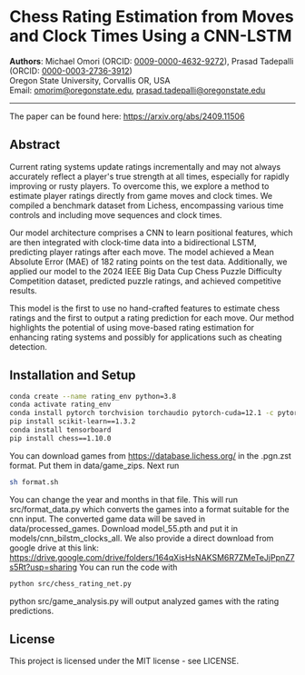 # Chess Rating Estimation from Moves and Clock Times Using a CNN-LSTM

**Authors**: Michael Omori (ORCID: [0009-0000-4632-9272](https://orcid.org/0009-0000-4632-9272)), Prasad Tadepalli (ORCID: [0000-0003-2736-3912](https://orcid.org/0000-0003-2736-3912))  
Oregon State University, Corvallis OR, USA  
Email: [omorim@oregonstate.edu](mailto:omorim@oregonstate.edu), [prasad.tadepalli@oregonstate.edu](mailto:prasad.tadepalli@oregonstate.edu)

---

The paper can be found here: https://arxiv.org/abs/2409.11506

## Abstract

Current rating systems update ratings incrementally and may not always accurately reflect a player's true strength at all times, especially for rapidly improving or rusty players. To overcome this, we explore a method to estimate player ratings directly from game moves and clock times. We compiled a benchmark dataset from Lichess, encompassing various time controls and including move sequences and clock times.

Our model architecture comprises a CNN to learn positional features, which are then integrated with clock-time data into a bidirectional LSTM, predicting player ratings after each move. The model achieved a Mean Absolute Error (MAE) of 182 rating points on the test data. Additionally, we applied our model to the 2024 IEEE Big Data Cup Chess Puzzle Difficulty Competition dataset, predicted puzzle ratings, and achieved competitive results.

This model is the first to use no hand-crafted features to estimate chess ratings and the first to output a rating prediction for each move. Our method highlights the potential of using move-based rating estimation for enhancing rating systems and possibly for applications such as cheating detection.

## Installation and Setup
```bash
conda create --name rating_env python=3.8
conda activate rating_env
conda install pytorch torchvision torchaudio pytorch-cuda=12.1 -c pytorch -c nvidia
pip install scikit-learn==1.3.2
conda install tensorboard
pip install chess==1.10.0
```

You can download games from https://database.lichess.org/ in the .pgn.zst format.
Put them in data/game_zips.
Next run
```bash
sh format.sh
```
You can change the year and months in that file. This will run src/format_data.py which converts the games into a format suitable for the cnn input.
The converted game data will be saved in data/processed_games.
Download model_55.pth and put it in models/cnn_bilstm_clocks_all.
We also provide a direct download from google drive at this link: https://drive.google.com/drive/folders/164qXisHsNAKSM6R7ZMeTeJjPpnZ7s5Rt?usp=sharing
You can run the code with
```bash
python src/chess_rating_net.py
```
python src/game_analysis.py will output analyzed games with the rating predictions.

## License
This project is licensed under the MIT license - see LICENSE.